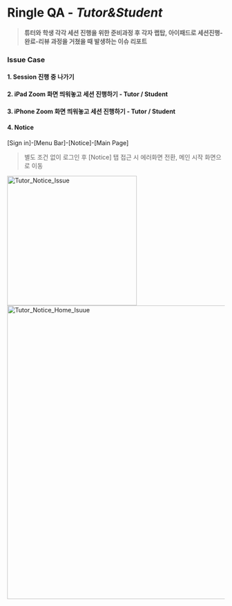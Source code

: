 # Ringle QA - *Tutor&Student*
> **튜터와 학생 각각 세션 진행을 위한 준비과정 후 각자 랩탑, 아이패드로 세션진행-완료-리뷰 과정을 거쳤을 때 발생하는 이슈 리포트**

### **Issue Case**
#### 1. Session 진행 중 나가기


#### 2. iPad Zoom 화면 띄워놓고 세션 진행하기 - Tutor / Student


#### 3. iPhone Zoom 화면 띄워놓고 세션 진행하기 - Tutor / Student


#### 4. Notice

[Sign in]-[Menu Bar]-[Notice]-[Main Page]
> 별도 조건 없이 로그인 후 [Notice] 탭 접근 시 에러화면 전환, 메인 시작 화면으로 이동

<img width="300" alt="Tutor_Notice_Issue" src="https://user-images.githubusercontent.com/93983402/140917691-d440bdbd-df56-44ba-92ee-c44ce8e2279a.png">  <img width="680" alt="Tutor_Notice_Home_Isuue" src="https://user-images.githubusercontent.com/93983402/140917717-2f917790-cbd7-4511-9cc5-3d86b3d03782.png" >
